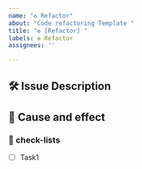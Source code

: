 ```yaml
---
name: "♻️ Refactor"
about: "Code refactoring Template "
title: "♻️ [Refactor] "
labels: ♻️ Refactor
assignees: ''

---
```


## 🛠️ Issue Description
[//]: # (해당 이슈에 대한 설명을 작성해주세요.)

## 💭 Cause and effect
[//]: # (코드 리팩토링을 하는 이유와 예상 결과를 작성해주세요.)

### 📝 check-lists
[//]: # (업무 체크리스트를 작성해주세요.)
- [ ] Task1
